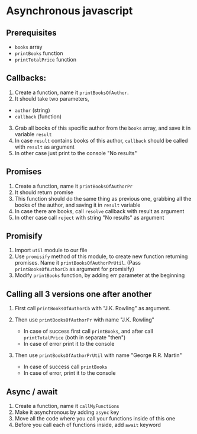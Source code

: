 # Asynchronous javascript

## Prerequisites

- `books` array
- `printBooks` function
- `printTotalPrice` function

## Callbacks:

1. Create a function, name it `printBooksOfAuthor`.
2. It should take two parameters,

- `author` (string)
- `callback` (function)

3. Grab all books of this specific author from the `books` array, and save it in variable `result`
4. In case `result` contains books of this author, `callback` should be called with `result` as argument
5. In other case just print to the console "No results"

## Promises

1. Create a function, name it `printBooksOfAuthorPr`
2. It should return promise
3. This function should do the same thing as previous one, grabbing all the books of the author, and saving it in `result` variable
4. In case there are books, call `resolve` callback with result as argument
5. In other case call `reject` with string "No results" as argument

## Promisify

1. Import `util` module to our file
2. Use `promisify` method of this module, to create new function returning promises. Name it `printBooksOfAuthorPrUtil`. (Pass `printBooksOfAuthorCb` as argument for promisify)
3. Modify `printBooks` function, by adding err parameter at the beginning

## Calling all 3 versions one after another

1. First call `printBooksOfAuthorCb` with "J.K. Rowling" as argument.
2. Then use `printBooksOfAuthorPr` with name "J.K. Rowling"

   - In case of success first call `printBooks`, and after call `printTotalPrice` (both in separate "then")
   - In case of error print it to the console

3. Then use `printBooksOfAuthorPrUtil` with name "George R.R. Martin"

   - In case of success call `printBooks`
   - In case of error, print it to the console

## Async / await

1. Create a function, name it `callMyFunctions`
2. Make it asynchronous by adding `async` key
3. Move all the code where you call your functions inside of this one
4. Before you call each of functions inside, add `await` keyword
